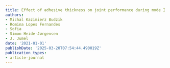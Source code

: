 ```yaml
---
title: Effect of adhesive thickness on joint performance during mode I fracture testing
authors:
- Michal Kazimierz Budzik
- Romina Lopes Fernandes
- Sofia
- Simon Heide-Jørgensen
- J. Jumel
date: '2021-01-01'
publishDate: '2025-03-20T07:54:44.490019Z'
publication_types:
- article-journal
---
```

